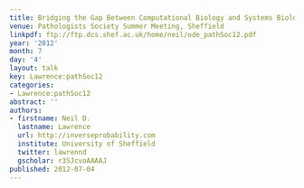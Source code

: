 ```yaml
---
title: Bridging the Gap Between Computational Biology and Systems Biology
venue: Pathologists Society Summer Meeting, Sheffield
linkpdf: ftp://ftp.dcs.shef.ac.uk/home/neil/ode_pathSoc12.pdf
year: '2012'
month: 7
day: '4'
layout: talk
key: Lawrence:pathSoc12
categories:
- Lawrence:pathSoc12
abstract: ''
authors:
- firstname: Neil D.
  lastname: Lawrence
  url: http://inverseprobability.com
  institute: University of Sheffield
  twitter: lawrennd
  gscholar: r3SJcvoAAAAJ
published: 2012-07-04
---
```

